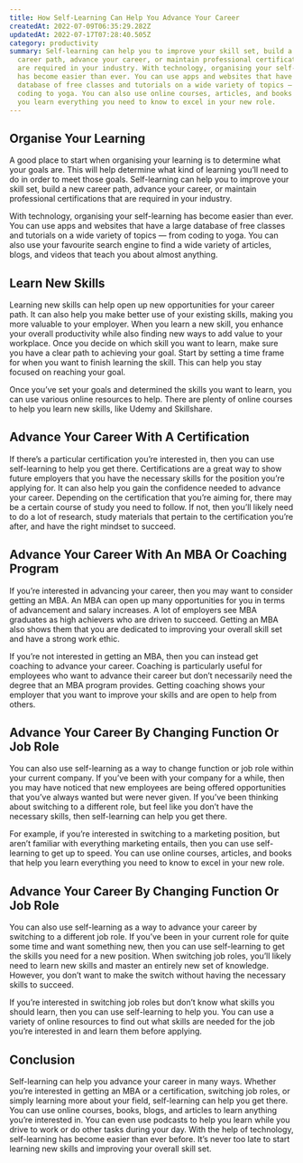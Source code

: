 ```yaml
---
title: How Self-Learning Can Help You Advance Your Career
createdAt: 2022-07-09T06:35:29.282Z
updatedAt: 2022-07-17T07:28:40.505Z
category: productivity
summary: Self-learning can help you to improve your skill set, build a new
  career path, advance your career, or maintain professional certifications that
  are required in your industry. With technology, organising your self-learning
  has become easier than ever. You can use apps and websites that have a large
  database of free classes and tutorials on a wide variety of topics — from
  coding to yoga. You can also use online courses, articles, and books that help
  you learn everything you need to know to excel in your new role.
---
```


## Organise Your Learning

A good place to start when organising your learning is to determine what your goals are. This will help determine what kind of learning you’ll need to do in order to meet those goals.
Self-learning can help you to improve your skill set, build a new career path, advance your career, or maintain professional certifications that are required in your industry.

With technology, organising your self-learning has become easier than ever. You can use apps and websites that have a large database of free classes and tutorials on a wide variety of topics — from coding to yoga. You can also use your favourite search engine to find a wide variety of articles, blogs, and videos that teach you about almost anything.

## Learn New Skills

Learning new skills can help open up new opportunities for your career path. It can also help you make better use of your existing skills, making you more valuable to your employer. When you learn a new skill, you enhance your overall productivity while also finding new ways to add value to your workplace.
Once you decide on which skill you want to learn, make sure you have a clear path to achieving your goal. Start by setting a time frame for when you want to finish learning the skill. This can help you stay focused on reaching your goal.

Once you’ve set your goals and determined the skills you want to learn, you can use various online resources to help. There are plenty of online courses to help you learn new skills, like Udemy and Skillshare.

## Advance Your Career With A Certification

If there’s a particular certification you’re interested in, then you can use self-learning to help you get there. Certifications are a great way to show future employers that you have the necessary skills for the position you’re applying for. It can also help you gain the confidence needed to advance your career.
Depending on the certification that you’re aiming for, there may be a certain course of study you need to follow. If not, then you’ll likely need to do a lot of research, study materials that pertain to the certification you’re after, and have the right mindset to succeed.

## Advance Your Career With An MBA Or Coaching Program

If you’re interested in advancing your career, then you may want to consider getting an MBA. An MBA can open up many opportunities for you in terms of advancement and salary increases.
A lot of employers see MBA graduates as high achievers who are driven to succeed. Getting an MBA also shows them that you are dedicated to improving your overall skill set and have a strong work ethic.

If you’re not interested in getting an MBA, then you can instead get coaching to advance your career. Coaching is particularly useful for employees who want to advance their career but don’t necessarily need the degree that an MBA program provides.
Getting coaching shows your employer that you want to improve your skills and are open to help from others.

## Advance Your Career By Changing Function Or Job Role

You can also use self-learning as a way to change function or job role within your current company. If you’ve been with your company for a while, then you may have noticed that new employees are being offered opportunities that you’ve always wanted but were never given.
If you’ve been thinking about switching to a different role, but feel like you don’t have the necessary skills, then self-learning can help you get there.

For example, if you’re interested in switching to a marketing position, but aren’t familiar with everything marketing entails, then you can use self-learning to get up to speed. You can use online courses, articles, and books that help you learn everything you need to know to excel in your new role.

## Advance Your Career By Changing Function Or Job Role

You can also use self-learning as a way to advance your career by switching to a different job role. If you’ve been in your current role for quite some time and want something new, then you can use self-learning to get the skills you need for a new position.
When switching job roles, you’ll likely need to learn new skills and master an entirely new set of knowledge. However, you don’t want to make the switch without having the necessary skills to succeed.

If you’re interested in switching job roles but don’t know what skills you should learn, then you can use self-learning to help you. You can use a variety of online resources to find out what skills are needed for the job you’re interested in and learn them before applying.

## Conclusion

Self-learning can help you advance your career in many ways. Whether you’re interested in getting an MBA or a certification, switching job roles, or simply learning more about your field, self-learning can help you get there.
You can use online courses, books, blogs, and articles to learn anything you’re interested in. You can even use podcasts to help you learn while you drive to work or do other tasks during your day.
With the help of technology, self-learning has become easier than ever before. It’s never too late to start learning new skills and improving your overall skill set.
